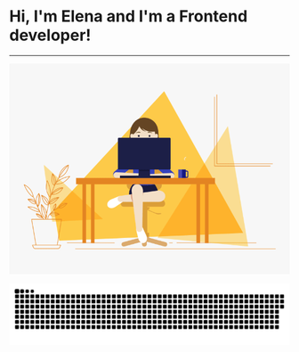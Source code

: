 # Hi, I'm Elena and I'm a Frontend developer!
---
<p align="center">
 <img width="600" src="images/girl.gif" alt="girl"/>
</p>
<p align="center">
 <img width="600" src="images/github-snake.svg" alt="snake"/>
</p>
